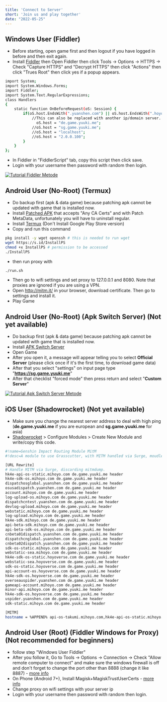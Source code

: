 ```yaml
---
title: 'Connect to Server'
short: 'Join us and play together'
date: "2022-05-25"
---
```


## Windows User (Fiddler)
- Before starting, open game first and then logout if you have logged in before and then exit again.
- Install [Fiddler](https://file.yuuki.me/0:/Project/Grasscutter/App/Proxy/PC/Fiddler/FiddlerSetup_YuukiPS.exe) then Open Fiddler then click Tools -> Options -> HTTPS -> Check "Capture HTTPS" and "Decrypt HTTPS" then click "Actions" then click "Trues Root" then click yes if a popup appears.
```sh
import System;
import System.Windows.Forms;
import Fiddler;
import System.Text.RegularExpressions;
class Handlers
{
    static function OnBeforeRequest(oS: Session) {
        if(oS.host.EndsWith(".yuanshen.com") || oS.host.EndsWith(".hoyoverse.com") || oS.host.EndsWith(".mihoyo.com")) {
            //This can also be replaced with another ip/domain server.
              oS.host = "de.game.yuuki.me";
            //oS.host = "sg.game.yuuki.me";
			//oS.host = "localhost";
            //oS.host = "2.0.0.100";
        }
    }
};
```
- In Fiddler in "FiddlerScript" tab, copy this script then click save.
- Login with your username then password with random then login.

[![Tutorial Fiddler Metode](https://youtube-md.vercel.app/IrqlU-Aaw3Q/640/360)](https://www.youtube.com/watch?v=IrqlU-Aaw3Q)
## Android User (No-Root) (Termux)
- Do backup first (apk & data game) because patching apk cannot be updated with game that is installed now.
- Install [Patched APK](https://file.yuuki.me/0:/Project/Grasscutter/Game%20Data/Android/2.8/Release/Global/Genshin%20Impact_2.8.0_MetaData_NOSSL_NOProxy_.apk) that accepts "Any CA Certs" and with Patch MetaData, unfortunately you will have to uninstall regular.
- Install [Termux](https://f-droid.org/repo/com.termux_118.apk) (Don't Install Google Play Store version)
- Copy and run this command
```sh
pkg install -y wget openssh # this is needed to run wget
wget https://s.id/InstallPS
chmod +x InstallPS # permission to be accessed
./InstallPS
```
- then run proxy with
```sh
./run.sh
```
- Then go to wifi settings and set proxy to 127.0.0.1 and 8080. Note that proxies are ignored if you are using a VPN.
- Open http://mitm.it/ in your browser, download certificate. Then go to settings and install it.
- Play Game
## Android User (No-Root) (Apk Switch Server) (Not yet available)
- Do backup first (apk & data game) because patching apk cannot be updated with game that is installed now.
- Install [APK Switch Server](https://file.yuuki.me/0:/Project/Grasscutter/App/Proxy/Android/SwitchAPK/)
- Open Game
- After you open it, a message will appear telling you to select **Official Server** (please click once if it's the first time, to download game data) 
- After that you select "settings" on input page type "**https://sg.game.yuuki.me**" 
- After that checklist "forced mode" then press return and select "**Custom Server**"

[![Tutorial Apk Switch Server Metode](https://youtube-md.vercel.app/XfHjpvwuZvo/640/360)](https://www.youtube.com/watch?v=XfHjpvwuZvo)

## iOS User (Shadowrocket) (Not yet available)
- Make sure you change the nearest server address to deal with high ping (**de.game.yuuki.me** if you are european and **sg.game.yuuki.me** for asia)
- [Shadowrocket](https://apps.apple.com/id/app/shadowrocket/id932747118?l=id) > Configure Modules > Create New Module and write/copy this code.
```sh
#!name=Genshin Impact Routing Module MitM
#!desc=A module to use Grasscutter, with MITM handled via Surge, moudle written by 𝐖𝐨𝐰.

[URL Rewrite]
# Handle MITM via Surge, discarding mitmdump.
hk4e-api-os-static.mihoyo.com de.game.yuuki.me header
hk4e-sdk-os.mihoyo.com de.game.yuuki.me header
dispatchosglobal.yuanshen.com de.game.yuuki.me header
osusadispatch.yuanshen.com de.game.yuuki.me header
account.mihoyo.com de.game.yuuki.me header
log-upload-os.mihoyo.com de.game.yuuki.me header
dispatchcntest.yuanshen.com de.game.yuuki.me header
devlog-upload.mihoyo.com de.game.yuuki.me header
webstatic.mihoyo.com de.game.yuuki.me header
log-upload.mihoyo.com de.game.yuuki.me header
hk4e-sdk.mihoyo.com de.game.yuuki.me header
api-beta-sdk.mihoyo.com de.game.yuuki.me header
api-beta-sdk-os.mihoyo.com de.game.yuuki.me header
cnbeta01dispatch.yuanshen.com de.game.yuuki.me header
dispatchcnglobal.yuanshen.com de.game.yuuki.me header
cnbeta02dispatch.yuanshen.com de.game.yuuki.me header
sdk-os-static.mihoyo.com de.game.yuuki.me header
webstatic-sea.mihoyo.com de.game.yuuki.me header
hk4e-sdk-os-static.hoyoverse.com de.game.yuuki.me header
webstatic-sea.hoyoverse.com de.game.yuuki.me header
sdk-os-static.hoyoverse.com de.game.yuuki.me header
api-account-os.hoyoverse.com de.game.yuuki.me header
hk4e-sdk-os.hoyoverse.com de.game.yuuki.me header
overseauspider.yuanshen.com de.game.yuuki.me header
gameapi-account.mihoyo.com de.game.yuuki.me header
minor-api.mihoyo.com de.game.yuuki.me header
hk4e-sdk-os.hoyoverse.com de.game.yuuki.me header
uspider.yuanshen.com de.game.yuuki.me header
sdk-static.mihoyo.com de.game.yuuki.me header

[MITM]
hostname = %APPEND% api-os-takumi.mihoyo.com,hk4e-api-os-static.mihoyo.com,hk4e-sdk-os.mihoyo.com,dispatchosglobal.yuanshen.com,osusadispatch.yuanshen.com,account.mihoyo.com,log-upload-os.mihoyo.com,dispatchcntest.yuanshen.com,devlog-upload.mihoyo.com,webstatic.mihoyo.com,log-upload.mihoyo.com,hk4e-sdk.mihoyo.com,api-beta-sdk.mihoyo.com,api-beta-sdk-os.mihoyo.com,cnbeta01dispatch.yuanshen.com,dispatchcnglobal.yuanshen.com,cnbeta02dispatch.yuanshen.com,sdk-os-static.mihoyo.com,webstatic-sea.mihoyo.com,hk4e-sdk-os-static.hoyoverse.com,webstatic-sea.hoyoverse.com,sdk-os-static.hoyoverse.com,api-account-os.hoyoverse.com,hk4e-sdk-os.hoyoverse.com,overseauspider.yuanshen.com,gameapi-account.mihoyo.com,minor-api.mihoyo.com,public-data-api.mihoyo.com,uspider.yuanshen.com,sdk-static.mihoyo.com, de.game.yuuki.me
```
## Android User (Root) (Fiddler Windows for Proxy) (Not recommended for beginners)
- follow step "Windows User Fiddler"
- After you follow it, Go to Tools -> Options -> Connection -> Check "Allow remote computer to connect" and make sure the windows firewall is off and don't forget to change the port other than 8888 (change it like 8887) - [more info](https://www.telerik.com/blogs/how-to-capture-android-traffic-with-fiddler)
- On Phone (Android 7+), Install Magisk+MagiskTrustUserCerts - [more info](https://platinmods.com/threads/intercepting-https-traffic-from-apps-on-android-7-and-above-root.131373/)
- Change proxy on wifi settings with your server ip
- Login with your username then password with random then login.